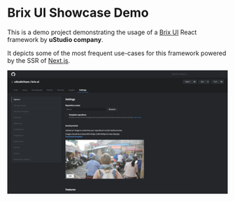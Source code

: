 # Brix UI Showcase Demo

This is a demo project demonstrating the usage of a [Brix UI](https://github.com/uStudioTeam/brix-ui)
React framework by **uStudio company**.

It depicts some of the most frequent use-cases for this framework powered by the SSR of [Next.js](https://github.com/vercel/next.js).

![screenshot](https://raw.githubusercontent.com/drizzer14/brix-ui-showcase/main/screenshot.png)
